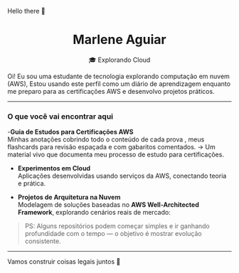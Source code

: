 Hello there 👋

<h1 align="center">Marlene Aguiar</h1>

<p align="center">
  🎓 Explorando Cloud 
</p>

Oi! Eu sou uma estudante de tecnologia explorando computação em nuvem (AWS), 
Estou usando este perfil como um diário de aprendizagem enquanto me preparo para as certificações AWS e desenvolvo projetos práticos.

---

### O que você vai encontrar aqui

-**Guia de Estudos para Certificações AWS**  
  Minhas anotações cobrindo todo o conteúdo de cada prova , meus flashcards para revisão espaçada e com gabaritos comentados. 
  → Um material vivo que documenta meu processo de estudo para certificações.  

- **Experimentos em Cloud**  
  Aplicações desenvolvidas usando serviços da AWS, conectando teoria e prática.  

- **Projetos de Arquitetura na Nuvem**  
  Modelagem de soluções baseadas no **AWS Well-Architected Framework**, explorando cenários reais de mercado:  

> PS: Alguns repositórios podem começar simples e ir ganhando profundidade com o tempo — o objetivo é mostrar evolução consistente.

---

Vamos construir coisas legais juntos 🚀
